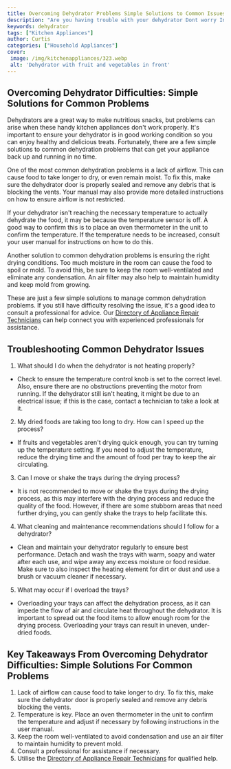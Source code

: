 ```yaml
---
title: Overcoming Dehydrator Problems Simple Solutions to Common Issues
description: "Are you having trouble with your dehydrator Dont worry In this blog post find easy fixes to the most common issues Get the answers to make sure your dehydrator works perfectly"
keywords: dehydrator
tags: ["Kitchen Appliances"]
author: Curtis
categories: ["Household Appliances"]
cover: 
 image: /img/kitchenappliances/323.webp
 alt: 'Dehydrator with fruit and vegetables in front'
---
```

## Overcoming Dehydrator Difficulties: Simple Solutions for Common Problems

Dehydrators are a great way to make nutritious snacks, but problems can arise when these handy kitchen appliances don't work properly. It's important to ensure your dehydrator is in good working condition so you can enjoy healthy and delicious treats. Fortunately, there are a few simple solutions to common dehydration problems that can get your appliance back up and running in no time.

One of the most common dehydration problems is a lack of airflow. This can cause food to take longer to dry, or even remain moist. To fix this, make sure the dehydrator door is properly sealed and remove any debris that is blocking the vents. Your manual may also provide more detailed instructions on how to ensure airflow is not restricted.

If your dehydrator isn't reaching the necessary temperature to actually dehydrate the food, it may be because the temperature sensor is off. A good way to confirm this is to place an oven thermometer in the unit to confirm the temperature. If the temperature needs to be increased, consult your user manual for instructions on how to do this. 

Another solution to common dehydration problems is ensuring the right drying conditions. Too much moisture in the room can cause the food to spoil or mold. To avoid this, be sure to keep the room well-ventilated and eliminate any condensation. An air filter may also help to maintain humidity and keep mold from growing.

These are just a few simple solutions to manage common dehydration problems. If you still have difficulty resolving the issue, it's a good idea to consult a professional for advice. Our [Directory of Appliance Repair Technicians](./pages/appliance-repair-technicians) can help connect you with experienced professionals for assistance.

## Troubleshooting Common Dehydrator Issues

1. What should I do when the dehydrator is not heating properly? 
 - Check to ensure the temperature control knob is set to the correct level. Also, ensure there are no obstructions preventing the motor from running. If the dehydrator still isn't heating, it might be due to an electrical issue; if this is the case, contact a technician to take a look at it.

2. My dried foods are taking too long to dry. How can I speed up the process? 
 - If fruits and vegetables aren't drying quick enough, you can try turning up the temperature setting. If you need to adjust the temperature, reduce the drying time and the amount of food per tray to keep the air circulating.

3. Can I move or shake the trays during the drying process? 
 - It is not recommended to move or shake the trays during the drying process, as this may interfere with the drying process and reduce the quality of the food. However, if there are some stubborn areas that need further drying, you can gently shake the trays to help facilitate this.

4. What cleaning and maintenance recommendations should I follow for a dehydrator? 
 - Clean and maintain your dehydrator regularly to ensure best performance. Detach and wash the trays with warm, soapy and water after each use, and wipe away any excess moisture or food residue. Make sure to also inspect the heating element for dirt or dust and use a brush or vacuum cleaner if necessary. 

5. What may occur if I overload the trays?
 - Overloading your trays can affect the dehydration process, as it can impede the flow of air and circulate heat throughout the dehydrator. It is important to spread out the food items to allow enough room for the drying process. Overloading your trays can result in uneven, under-dried foods.

## Key Takeaways From Overcoming Dehydrator Difficulties: Simple Solutions For Common Problems
1. Lack of airflow can cause food to take longer to dry. To fix this, make sure the dehydrator door is properly sealed and remove any debris blocking the vents.
2. Temperature is key. Place an oven thermometer in the unit to confirm the temperature and adjust if necessary by following instructions in the user manual.
3. Keep the room well-ventilated to avoid condensation and use an air filter to maintain humidity to prevent mold.
4. Consult a professional for assistance if necessary. 
5. Utilise the [Directory of Appliance Repair Technicians](./pages/appliance-repair-technicians) for qualified help.
